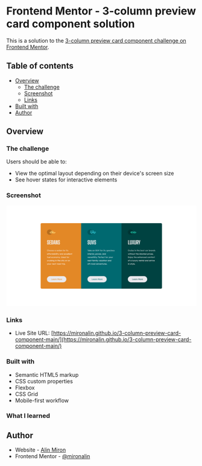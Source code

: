 # Frontend Mentor - 3-column preview card component solution

This is a solution to the [3-column preview card component challenge on Frontend Mentor](https://www.frontendmentor.io/challenges/3column-preview-card-component-pH92eAR2-).

## Table of contents

- [Overview](#overview)
  - [The challenge](#the-challenge)
  - [Screenshot](#screenshot)
  - [Links](#links)
- [Built with](#built-with)
- [Author](#author)

## Overview

### The challenge

Users should be able to:

- View the optimal layout depending on their device's screen size
- See hover states for interactive elements

### Screenshot

![](./screenshot.png)

### Links

- Live Site URL: [https://mironalin.github.io/3-column-preview-card-component-main/](https://mironalin.github.io/3-column-preview-card-component-main/)

### Built with

- Semantic HTML5 markup
- CSS custom properties
- Flexbox
- CSS Grid
- Mobile-first workflow

### What I learned

## Author

- Website - [Alin Miron](https://github.com/mironalin)
- Frontend Mentor - [@mironalin](https://www.frontendmentor.io/profile/mironalin)
